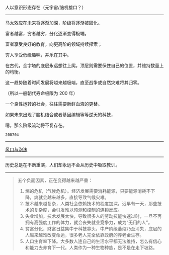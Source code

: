 人以意识形态存在（元宇宙/脑机接口？）

---

马太效应在未来将逐渐加深，阶级将逐渐被固化。 

富者越富，穷者越穷，分化逐渐变得极端。 

富者享受良好的教育，向更高阶的领域持续探索； 

穷人享受低级趣味，并乐在其中。

  

在古代，金字塔的底层永远想往上爬，顶层则需要保住自己的位置，并维持数量上的均衡。 

这一趋势随着时间发展将越来越极端，直至战争或自然灾难将其归零。 

（所以一般朝代寿命极限为 200 年）

  

一个良性运转的社会，往往需要新鲜血液的更替。 

如果未来出现了脑机结合或者基因编辑等等逆天的科技， 

嗯，那么阶级流动将不复存在。

`200704`

---

[风口与泡沫](风口与泡沫.md)


---

历史总是在不断重演，人们却永远不会从历史中吸取教训。

---

> 五个负面因素，正在变得越来越严重：
> 1. 熵的危机（气候危机）。经济发展需要消耗能源，只要能源消耗不下降，熵就会越来越多，直接导致气候灾难。
>2. 技术越来越复杂，人类社会依赖技术的程度加深。迟早有一天，那些技术的复杂度，会引发难以预测和控制的连锁反应。
>3. 失业增加。技术发展太快，导致很多人的劳动技能快速过时，一旦不再拥有高强度工作的体力，就会丧失就业竞争力，成为“无用的人”。
>4. 贫富分化，财富日益集中于科技寡头，中产阶级萎缩乃至消失，底层的人越来越难改变命运，很多老人完全依靠政府的养老金生存。
>5. 人口生育率下降。大多数人连自己的生活水平都无法维持，怎么有信心和能力去养育下一代。人类作为一种生物种族，是不是在走下坡路。
